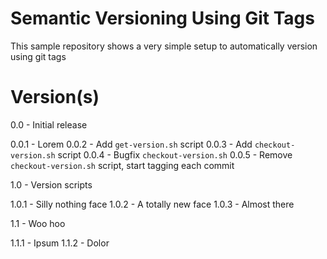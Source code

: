 # Semantic Versioning Using Git Tags
This sample repository shows a very simple setup to automatically version using git tags

# Version(s)
0.0 - Initial release

0.0.1 - Lorem
0.0.2 - Add `get-version.sh` script
0.0.3 - Add `checkout-version.sh` script
0.0.4 - Bugfix `checkout-version.sh`
0.0.5 - Remove `checkout-version.sh` script, start tagging each commit

1.0 - Version scripts

1.0.1 - Silly nothing face
1.0.2 - A totally new face
1.0.3 - Almost there

1.1 - Woo hoo

1.1.1 - Ipsum
1.1.2 - Dolor
